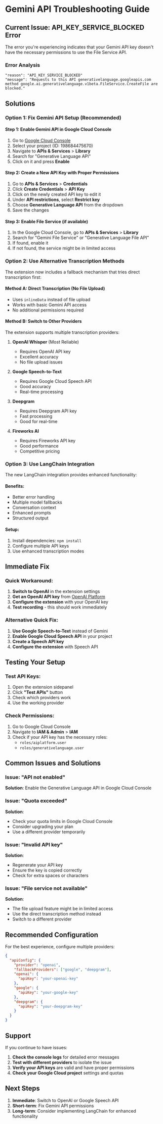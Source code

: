 # Gemini API Troubleshooting Guide

## Current Issue: API_KEY_SERVICE_BLOCKED Error

The error you're experiencing indicates that your Gemini API key doesn't have the necessary permissions to use the File Service API.

### Error Analysis
```
"reason": "API_KEY_SERVICE_BLOCKED"
"message": "Requests to this API generativelanguage.googleapis.com method google.ai.generativelanguage.v1beta.FileService.CreateFile are blocked."
```

## Solutions

### Option 1: Fix Gemini API Setup (Recommended)

#### Step 1: Enable Gemini API in Google Cloud Console
1. Go to [Google Cloud Console](https://console.cloud.google.com/)
2. Select your project (ID: 198684475670)
3. Navigate to **APIs & Services** > **Library**
4. Search for "Generative Language API"
5. Click on it and press **Enable**

#### Step 2: Create a New API Key with Proper Permissions
1. Go to **APIs & Services** > **Credentials**
2. Click **Create Credentials** > **API Key**
3. Click on the newly created API key to edit it
4. Under **API restrictions**, select **Restrict key**
5. Choose **Generative Language API** from the dropdown
6. Save the changes

#### Step 3: Enable File Service (if available)
1. In the Google Cloud Console, go to **APIs & Services** > **Library**
2. Search for "Gemini File Service" or "Generative Language File API"
3. If found, enable it
4. If not found, the service might be in limited access

### Option 2: Use Alternative Transcription Methods

The extension now includes a fallback mechanism that tries direct transcription first:

#### Method A: Direct Transcription (No File Upload)
- Uses `inlineData` instead of file upload
- Works with basic Gemini API access
- No additional permissions required

#### Method B: Switch to Other Providers
The extension supports multiple transcription providers:

1. **OpenAI Whisper** (Most Reliable)
   - Requires OpenAI API key
   - Excellent accuracy
   - No file upload issues

2. **Google Speech-to-Text**
   - Requires Google Cloud Speech API
   - Good accuracy
   - Real-time processing

3. **Deepgram**
   - Requires Deepgram API key
   - Fast processing
   - Good for real-time

4. **Fireworks AI**
   - Requires Fireworks API key
   - Good performance
   - Competitive pricing

### Option 3: Use LangChain Integration

The new LangChain integration provides enhanced functionality:

#### Benefits:
- Better error handling
- Multiple model fallbacks
- Conversation context
- Enhanced prompts
- Structured output

#### Setup:
1. Install dependencies: `npm install`
2. Configure multiple API keys
3. Use enhanced transcription modes

## Immediate Fix

### Quick Workaround:
1. **Switch to OpenAI** in the extension settings
2. **Get an OpenAI API key** from [OpenAI Platform](https://platform.openai.com/)
3. **Configure the extension** with your OpenAI key
4. **Test recording** - this should work immediately

### Alternative Quick Fix:
1. **Use Google Speech-to-Text** instead of Gemini
2. **Enable Google Cloud Speech API** in your project
3. **Create a Speech API key**
4. **Configure the extension** with Speech API

## Testing Your Setup

### Test API Keys:
1. Open the extension sidepanel
2. Click **"Test APIs"** button
3. Check which providers work
4. Use the working provider

### Check Permissions:
1. Go to Google Cloud Console
2. Navigate to **IAM & Admin** > **IAM**
3. Check if your API key has the necessary roles:
   - `roles/aiplatform.user`
   - `roles/generativelanguage.user`

## Common Issues and Solutions

### Issue: "API not enabled"
**Solution**: Enable the Generative Language API in Google Cloud Console

### Issue: "Quota exceeded"
**Solution**: 
- Check your quota limits in Google Cloud Console
- Consider upgrading your plan
- Use a different provider temporarily

### Issue: "Invalid API key"
**Solution**:
- Regenerate your API key
- Ensure the key is copied correctly
- Check for extra spaces or characters

### Issue: "File service not available"
**Solution**:
- The file upload feature might be in limited access
- Use the direct transcription method instead
- Switch to a different provider

## Recommended Configuration

For the best experience, configure multiple providers:

```json
{
  "apiConfig": {
    "provider": "openai",
    "fallbackProviders": ["google", "deepgram"],
    "openai": {
      "apiKey": "your-openai-key"
    },
    "google": {
      "apiKey": "your-google-key"
    },
    "deepgram": {
      "apiKey": "your-deepgram-key"
    }
  }
}
```

## Support

If you continue to have issues:

1. **Check the console logs** for detailed error messages
2. **Test with different providers** to isolate the issue
3. **Verify your API keys** are valid and have proper permissions
4. **Check your Google Cloud project** settings and quotas

## Next Steps

1. **Immediate**: Switch to OpenAI or Google Speech API
2. **Short-term**: Fix Gemini API permissions
3. **Long-term**: Consider implementing LangChain for enhanced functionality
